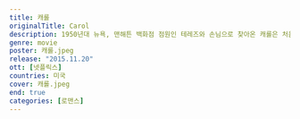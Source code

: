 ```yaml
---
title: 캐롤
originalTitle: Carol
description: 1950년대 뉴욕, 맨해튼 백화점 점원인 테레즈와 손님으로 찾아온 캐롤은 처음 만난 순간부터 거부할 수 없는 강한 끌림을 느낀다. 하나뿐인 딸을 두고 이혼 소송 중인 캐롤과 헌신적인 남자친구가 있지만 확신이 없던 테레즈, 각자의 상황을 잊을 만큼 통제할 수 없이 서로에게 빠져드는 감정의 혼란 속에서 둘은 확신하게 된다. 인생의 마지막에, 그리고 처음으로 찾아온 진짜 사랑임을…
genre: movie
poster: 캐롤.jpeg
release: "2015.11.20"
ott: [넷플릭스]
countries: 미국
cover: 캐롤.jpeg
end: true
categories: [로맨스]
---
```

